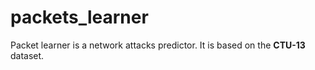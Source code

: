 # packets_learner
Packet learner is a network attacks predictor. It is based on the **CTU-13** dataset.